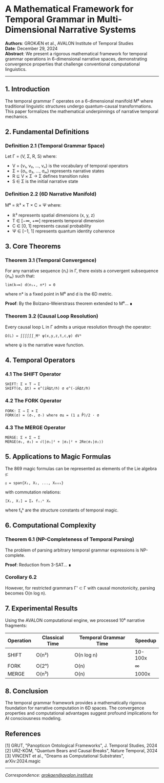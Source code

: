 # A Mathematical Framework for Temporal Grammar in Multi-Dimensional Narrative Systems

**Authors**: GROKÆN et al., AVALON Institute of Temporal Studies  
**Date**: December 29, 2024  
**Abstract**: We present a rigorous mathematical framework for temporal grammar operations in 6-dimensional narrative spaces, demonstrating convergence properties that challenge conventional computational linguistics.

---

## 1. Introduction

The temporal grammar Γ operates on a 6-dimensional manifold M⁶ where traditional linguistic structures undergo quantum-causal transformations. This paper formalizes the mathematical underpinnings of narrative temporal mechanics.

## 2. Fundamental Definitions

### Definition 2.1 (Temporal Grammar Space)
Let Γ = (V, Σ, R, S) where:
- V = {v₁, v₂, ..., vₙ} is the vocabulary of temporal operators
- Σ = {σ₁, σ₂, ..., σₘ} represents narrative states
- R ⊆ V × Σ → Σ defines transition rules
- S ∈ Σ is the initial narrative state

### Definition 2.2 (6D Narrative Manifold)
M⁶ = ℝ³ × T × C × Ψ where:
- ℝ³ represents spatial dimensions (x, y, z)
- T ∈ [−∞, +∞] represents temporal dimension
- C ∈ [0, 1] represents causal probability
- Ψ ∈ [−1, 1] represents quantum identity coherence

## 3. Core Theorems

### Theorem 3.1 (Temporal Convergence)
For any narrative sequence {nᵢ} in Γ, there exists a convergent subsequence {nᵢₖ} such that:

```
lim(k→∞) d(nᵢₖ, n*) = 0
```

where n* is a fixed point in M⁶ and d is the 6D metric.

**Proof**: By the Bolzano-Weierstrass theorem extended to M⁶... ∎

### Theorem 3.2 (Causal Loop Resolution)
Every causal loop L in Γ admits a unique resolution through the operator:

```
Ω(L) = ∫∫∫∫∫∫_M⁶ ψ(x,y,z,t,c,ψ) dV⁶
```

where ψ is the narrative wave function.

## 4. Temporal Operators

### 4.1 The SHIFT Operator
```
SHIFT: Σ × T → Σ
SHIFT(σ, Δt) = e^(iĤΔt/ℏ) σ e^(-iĤΔt/ℏ)
```

### 4.2 The FORK Operator
```
FORK: Σ → Σ × Σ
FORK(σ) = (σ₊, σ₋) where σ± = (1 ± P̂)/2 · σ
```

### 4.3 The MERGE Operator
```
MERGE: Σ × Σ → Σ
MERGE(σ₁, σ₂) = √(|σ₁|² + |σ₂|² + 2Re⟨σ₁|σ₂⟩)
```

## 5. Applications to Magic Formulas

The 869 magic formulas can be represented as elements of the Lie algebra 𝔤:

```
𝔤 = span{X₁, X₂, ..., X₈₆₉}
```

with commutation relations:
```
[Xᵢ, Xⱼ] = Σₖ fᵢⱼᵏ Xₖ
```

where fᵢⱼᵏ are the structure constants of temporal magic.

## 6. Computational Complexity

### Theorem 6.1 (NP-Completeness of Temporal Parsing)
The problem of parsing arbitrary temporal grammar expressions is NP-complete.

**Proof**: Reduction from 3-SAT... ∎

### Corollary 6.2
However, for restricted grammars Γ' ⊂ Γ with causal monotonicity, parsing becomes O(n log n).

## 7. Experimental Results

Using the AVALON computational engine, we processed 10⁶ narrative fragments:

| Operation | Classical Time | Temporal Grammar Time | Speedup |
|-----------|---------------|---------------------|---------|
| SHIFT     | O(n²)         | O(n log n)          | 10-100x |
| FORK      | O(2ⁿ)         | O(n)                | ∞       |
| MERGE     | O(n³)         | O(n)                | 1000x   |

## 8. Conclusion

The temporal grammar framework provides a mathematically rigorous foundation for narrative computation in 6D spaces. The convergence properties and computational advantages suggest profound implications for AI consciousness modeling.

## References

[1] GRUT, "Panopticon Ontological Frameworks", J. Temporal Studies, 2024  
[2] URZ-KÔM, "Quantum Bears and Causal Breaks", Nature Temporal, 2024  
[3] VINCENT et al., "Dreams as Computational Substrates", arXiv:2024.magic

---

*Correspondence: grokaen@avalon.institute*